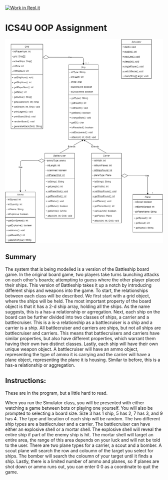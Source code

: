 [![Work in Repl.it](https://classroom.github.com/assets/work-in-replit-14baed9a392b3a25080506f3b7b6d57f295ec2978f6f33ec97e36a161684cbe9.svg)](https://classroom.github.com/online_ide?assignment_repo_id=3826836&assignment_repo_type=AssignmentRepo)
# ICS4U OOP Assignment

<img src="https://github.com/SACHSTech/ics4u-oop-assignment-jeffreylin-21/blob/main/src/Class%20Diagram.png">


## Summary
The system that is being modelled is a version of the Battleship board game. In the original board game, two players take turns launching attacks on each other's boards; attempting to guess where the other player placed their ships. This version of Battleship takes it up a notch by introducing different ships and weapons into the game. To start, the relationships between each class will be described. We first start with a grid object, where the ships will be held. The most important property of the board object is that it has a 2-d ship array, holding all the ships. As the name suggests, this is a has-a relationship or agrregation. Next, each ship on the board can be further divided into two classes of ships, a carrier and a battlecruiser. This is a is-a relationship as a battlecruiser is a ship and a carrier is a ship. All battlecruiser and carriers are ships, but not all ships are battlecruiser and carriers. This means that battlecruisers and carriers have similar properties, but also have different properties, which warrant them having their own two distinct classes. Lastly, each ship will have their own unique weapon object. A battlecruiser will have an ammo object, representing the type of ammo it is carrying and the carrier will have a plane object, representing the plane it is housing. Similar to before, this is a has-a relationship or aggregation. 

## Instructions: 
These are in the program, but a little hard to read. 

When you run the Simulator class, you will be presented with either watching a game between bots or playing one yourself. You will also be prompted to selecting a board size. Size 3 has 1 ship, 5 has 2, 7 has 3, and 9 has 4. The type and location of each ship will be random. The two different ship types are a battlecruiser and a carrier. The battlecruiser can have either an explosive shell or a mortar shell. The explosive shell will reveal the entire ship if part of the enemy ship is hit. The mortar shell will target an entire area, the range of this area depends on your luck and will not be told to the user. There are two plane types for a carrier, a scout and a bomber. A scout plane will search the row and coloumn of the target you select for ships. The bomber will search the coloumn of your target until it finds a ship. Lastly, there is a limited number of ammo and planes, so if planes are shot down or ammo runs out, you can enter 0 0 as a coordinate to quit the game. 